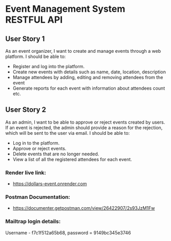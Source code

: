 # Event Management System RESTFUL API

## User Story 1
As an event organizer, I want to create and manage events through a web platform. I should be able to:
- Register and log into the platform.
- Create new events with details such as name, date, location, description 
- Manage attendees by adding, editing and removing attendees from the event
- Generate reports for each event with information about attendees count etc.

## User Story 2
As an admin, I want to be able to approve or reject events created  by users. If an event is rejected, the admin should provide a reason for the rejection, which will be sent to the user via email. I should be able to:
- Log in to the platform.
- Approve or reject events.
- Delete events that are no longer needed.
- View a list of all the registered attendees for each event.

### Render live link:
- https://dollars-event.onrender.com

### Postman Documentation:
- https://documenter.getpostman.com/view/26422907/2s93JzM1Fw

### Mailtrap login details:
Username - f7c1f512a65b68, password = 9149bc345e3746
